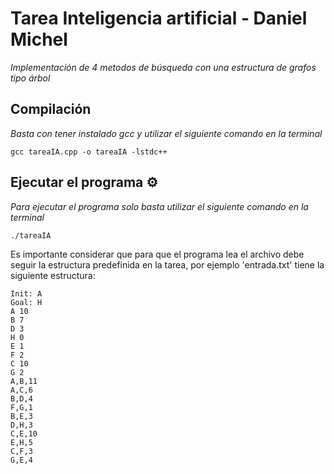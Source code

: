 # Tarea Inteligencia artificial - Daniel Michel

_Implementación de 4 metodos de búsqueda con una estructura de grafos tipo árbol_

## Compilación

_Basta con tener instalado gcc y utilizar el siguiente comando en la terminal_

```
gcc tareaIA.cpp -o tareaIA -lstdc++
```

## Ejecutar el programa ⚙️

_Para ejecutar el programa solo basta utilizar el siguiente comando en la terminal_

```
./tareaIA
```

Es importante considerar que para que el programa lea el archivo debe seguir la estructura predefinida en la tarea, por ejemplo 'entrada.txt' tiene la siguiente estructura:

```
Init: A
Goal: H
A 10
B 7
D 3
H 0
E 1
F 2
C 10
G 2
A,B,11
A,C,6
B,D,4
F,G,1
B,E,3
D,H,3
C,E,10
E,H,5
C,F,3
G,E,4
```
